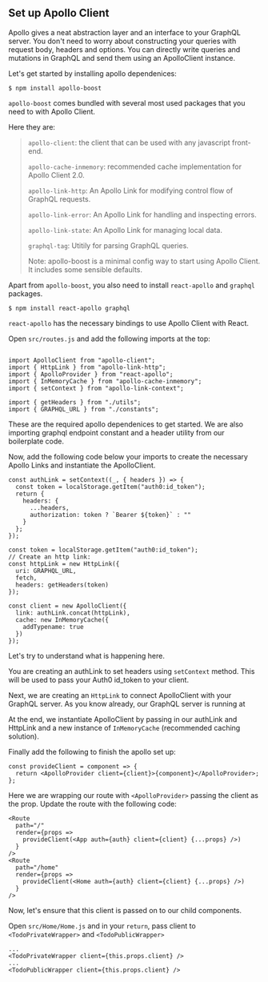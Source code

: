 Set up Apollo Client
--------------------

Apollo gives a neat abstraction layer and an interface to your GraphQL server. You don't need to worry about constructing your queries with request body, headers and options. You can directly write queries and mutations in GraphQL and send them using an ApolloClient instance.

Let's get started by installing apollo dependenices:

```
$ npm install apollo-boost
```

`apollo-boost` comes bundled with several most used packages that you need to with Apollo Client. 

Here they are:
> 
> `apollo-client`: the client that can be used with any javascript front-end.
> 
> `apollo-cache-inmemory`: recommended cache implementation for Apollo Client 2.0.
> 
> `apollo-link-http`: An Apollo Link for modifying control flow of GraphQL requests.  
> 
> `apollo-link-error`: An Apollo Link for handling and inspecting errors.
> 
> `apollo-link-state`: An Apollo Link for managing local data.
> 
> `graphql-tag`: Utitily for parsing GraphQL queries. 
> 
> Note: apollo-boost is a minimal config way to start using Apollo Client. It includes some sensible defaults.

Apart from `apollo-boost`, you also need to install `react-apollo` and `graphql` packages.

```
$ npm install react-apollo graphql
```

`react-apollo` has the necessary bindings to use Apollo Client with React.

Open `src/routes.js` and add the following imports at the top:

```

import ApolloClient from "apollo-client";
import { HttpLink } from "apollo-link-http";
import { ApolloProvider } from "react-apollo";
import { InMemoryCache } from "apollo-cache-inmemory";
import { setContext } from "apollo-link-context";

import { getHeaders } from "./utils";
import { GRAPHQL_URL } from "./constants";
```

These are the required apollo dependenices to get started. We are also importing graphql endpoint constant and a header utility from our boilerplate code.

Now, add the following code below your imports to create the necessary Apollo Links and instantiate the ApolloClient.

```
const authLink = setContext((_, { headers }) => {
  const token = localStorage.getItem("auth0:id_token");
  return {
    headers: {
      ...headers,
      authorization: token ? `Bearer ${token}` : ""
    }
  };
});

const token = localStorage.getItem("auth0:id_token");
// Create an http link:
const httpLink = new HttpLink({
  uri: GRAPHQL_URL,
  fetch,
  headers: getHeaders(token)
});

const client = new ApolloClient({
  link: authLink.concat(httpLink),
  cache: new InMemoryCache({
    addTypename: true
  })
});
```

Let's try to understand what is happening here. 

You are creating an authLink to set headers using `setContext` method. This will be used to pass your Auth0 id_token to your client.

Next, we are creating an `HttpLink` to connect ApolloClient with your GraphQL server. As you know already, our GraphQL server is running at <link>

At the end, we instantiate ApolloClient by passing in our authLink and HttpLink and a new instance of `InMemoryCache` (recommended caching solution).

Finally add the following to finish the apollo set up:

```
const provideClient = component => {
  return <ApolloProvider client={client}>{component}</ApolloProvider>;
};
```

Here we are wrapping our route with `<ApolloProvider>` passing the client as the prop. Update the route with the following code:

```
<Route
  path="/"
  render={props =>
    provideClient(<App auth={auth} client={client} {...props} />)
  }
/>
<Route
  path="/home"
  render={props =>
    provideClient(<Home auth={auth} client={client} {...props} />)
  }
/>
```

Now, let's ensure that this client is passed on to our child components.

Open `src/Home/Home.js` and in your `return`, pass client to `<TodoPrivateWrapper>` and `<TodoPublicWrapper>`

```
...
<TodoPrivateWrapper client={this.props.client} />
...
<TodoPublicWrapper client={this.props.client} />
```








